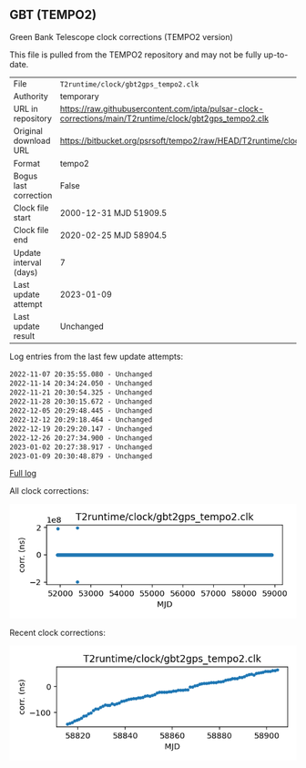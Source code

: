 
## GBT (TEMPO2)

Green Bank Telescope clock corrections (TEMPO2 version)

This file is pulled from the TEMPO2 repository and may not be fully
up-to-date.

|     |     |
|:--- |:--- |
| File | `T2runtime/clock/gbt2gps_tempo2.clk` |
| Authority | temporary |
| URL in repository | <https://raw.githubusercontent.com/ipta/pulsar-clock-corrections/main/T2runtime/clock/gbt2gps_tempo2.clk> |
| Original download URL | <https://bitbucket.org/psrsoft/tempo2/raw/HEAD/T2runtime/clock/gbt2gps.clk> |
| Format | tempo2 |
| Bogus last correction | False |
| Clock file start | 2000-12-31 MJD 51909.5 |
| Clock file end | 2020-02-25 MJD 58904.5 |
| Update interval (days) | 7 |
| Last update attempt | 2023-01-09 |
| Last update result | Unchanged |

Log entries from the last few update attempts:
```
2022-11-07 20:35:55.080 - Unchanged
2022-11-14 20:34:24.050 - Unchanged
2022-11-21 20:30:54.325 - Unchanged
2022-11-28 20:30:15.672 - Unchanged
2022-12-05 20:29:48.445 - Unchanged
2022-12-12 20:29:18.464 - Unchanged
2022-12-19 20:29:20.147 - Unchanged
2022-12-26 20:27:34.900 - Unchanged
2023-01-02 20:27:38.917 - Unchanged
2023-01-09 20:30:48.879 - Unchanged
```
[Full log](https://raw.githubusercontent.com/ipta/pulsar-clock-corrections/main/log/T2runtime/clock/gbt2gps_tempo2.clk.log)


All clock corrections:

![plot of all clock corrections](gbt2gps_tempo2.clk.png "All corrections")

Recent clock corrections:

![plot of recent clock corrections](gbt2gps_tempo2.clk.short.png "Recent corrections")

